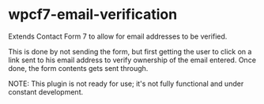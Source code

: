 wpcf7-email-verification
========================

Extends Contact Form 7 to allow for email addresses to be verified.

This is done by not sending the form, but first getting the user to click on a link sent to his email address to verify ownership of the email entered. Once done, the form contents gets sent through.

NOTE: This plugin is not ready for use; it's not fully functional and under constant development.
